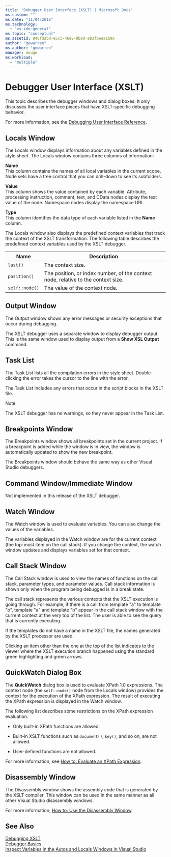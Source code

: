 ```yaml
---
title: "Debugger User Interface (XSLT) | Microsoft Docs"
ms.custom: ""
ms.date: "11/04/2016"
ms.technology: 
  - "vs-ide-general"
ms.topic: "conceptual"
ms.assetid: 846fdabd-e5c3-4688-9b0d-a93fbeea1b96
author: "gewarren"
ms.author: "gewarren"
manager: douge
ms.workload: 
  - "multiple"
---
```

# Debugger User Interface (XSLT)
This topic describes the debugger windows and dialog boxes. It only discusses the user interface pieces that have XSLT-specific debugging behavior.  
  
 For more information, see the [Debugging User Interface Reference](../debugger/debugging-user-interface-reference.md).  
  
## Locals Window  
 The Locals window displays information about any variables defined in the style sheet. The Locals window contains three columns of information:  
  
 **Name**  
 This column contains the names of all local variables in the current scope. Node sets have a tree control that you can drill-down to see its subfolders.  
  
 **Value**  
 This column shows the value contained by each variable. Attribute, processing instruction, comment, text, and CData nodes display the text value of the node. Namespace nodes display the namespace URI.  
  
 **Type**  
 This column identifies the data type of each variable listed in the **Name** column.  
  
 The Locals window also displays the predefined context variables that track the context of the XSLT transformation. The following table describes the predefined context variables used by the XSLT debugger.  
  
|Name|Description|  
|----------|-----------------|  
|`last()`|The context size.|  
|`position()`|The position, or index number, of the context node, relative to the context size.|  
|`self::node()`|The value of the context node.|  
  
## Output Window  
 The Output window shows any error messages or security exceptions that occur during debugging.  
  
 The XSLT debugger uses a separate window to display debugger output. This is the same window used to display output from a **Show XSL Output** command.  
  
## Task List  
 The Task List lists all the compilation errors in the style sheet. Double-clicking the error takes the cursor to the line with the error.  
  
 The Task List includes any errors that occur in the script blocks in the XSLT file.  
  
> [!NOTE]
>  The XSLT debugger has no warnings, so they never appear in the Task List.  
  
## Breakpoints Window  
 The Breakpoints window shows all breakpoints set in the current project. If a breakpoint is added while the window is in view, the window is automatically updated to show the new breakpoint.  
  
 The Breakpoints window should behave the same way as other Visual Studio debuggers.  
  
## Command Window/Immediate Window  
 Not implemented in this release of the XSLT debugger.  
  
## Watch Window  
 The Watch window is used to evaluate variables. You can also change the values of the variables.  
  
 The variables displayed in the Watch window are for the current context (the top-most item on the call stack). If you change the context, the watch window updates and displays variables set for that context.  
  
## Call Stack Window  
 The Call Stack window is used to view the names of functions on the call stack, parameter types, and parameter values. Call stack information is shown only when the program being debugged is in a break state.  
  
 The call stack represents the various contexts that the XSLT execution is going through. For example, if there is a call from template "a" to template "b", template "a" and template "b" appear in the call stack window with the current context at the very top of the list. The user is able to see the query that is currently executing.  
  
 If the templates do not have a name in the XSLT file, the names generated by the XSLT processor are used.  
  
 Clicking an item other than the one at the top of the list indicates to the viewer where the XSLT execution branch happened using the standard green highlighting and green arrows.  
  
## QuickWatch Dialog Box  
 The **QuickWatch** dialog box is used to evaluate XPath 1.0 expressions. The context node (the `self::node()` node from the Locals window) provides the context for the execution of the XPath expression. The result of executing the XPath expression is displayed in the Watch window.  
  
 The following list describes some restrictions on the XPath expression evaluation.  
  
-   Only built-in XPath functions are allowed.  
  
-   Built-in XSLT functions such as `document()`, `key()`, and so on, are not allowed.  
  
-   User-defined functions are not allowed.  
  
For more information, see [How to: Evaluate an XPath Expression](../xml-tools/how-to-evaluate-an-xpath-expression.md).  
  
## Disassembly Window  
 The Disassembly window shows the assembly code that is generated by the XSLT compiler. This window can be used in the same manner as all other Visual Studio disassembly windows.  
  
 For more information, [How to: Use the Disassembly Window](../debugger/how-to-use-the-disassembly-window.md).  
  
## See Also  
 [Debugging XSLT](../xml-tools/debugging-xslt.md)   
 [Debugger Basics](../debugger/debugger-basics.md)   
 [Inspect Variables in the Autos and Locals Windows in Visual Studio](../debugger/autos-and-locals-windows.md)
